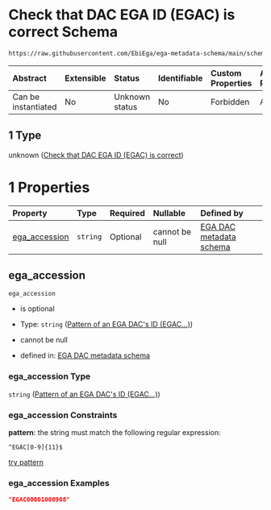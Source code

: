 # Check that DAC EGA ID (EGAC) is correct Schema

```txt
https://raw.githubusercontent.com/EbiEga/ega-metadata-schema/main/schemas/EGA.DAC.json#/properties/object_id/allOf/1
```



| Abstract            | Extensible | Status         | Identifiable | Custom Properties | Additional Properties | Access Restrictions | Defined In                                                             |
| :------------------ | :--------- | :------------- | :----------- | :---------------- | :-------------------- | :------------------ | :--------------------------------------------------------------------- |
| Can be instantiated | No         | Unknown status | No           | Forbidden         | Allowed               | none                | [EGA.DAC.json\*](../../../schemas/EGA.DAC.json "open original schema") |

## 1 Type

unknown ([Check that DAC EGA ID (EGAC) is correct](ega-8-properties-objects-ids-block-allof-check-that-dac-ega-id-egac-is-correct.md))

# 1 Properties

| Property                         | Type     | Required | Nullable       | Defined by                                                                                                                                                                                                                                                                                             |
| :------------------------------- | :------- | :------- | :------------- | :----------------------------------------------------------------------------------------------------------------------------------------------------------------------------------------------------------------------------------------------------------------------------------------------------- |
| [ega\_accession](#ega_accession) | `string` | Optional | cannot be null | [EGA DAC metadata schema](ega-8-properties-objects-ids-block-allof-check-that-dac-ega-id-egac-is-correct-properties-pattern-of-an-ega-dacs-id-egac.md "https://raw.githubusercontent.com/EbiEga/ega-metadata-schema/main/schemas/EGA.DAC.json#/properties/object_id/allOf/1/properties/ega_accession") |

## ega\_accession



`ega_accession`

*   is optional

*   Type: `string` ([Pattern of an EGA DAC's ID (EGAC...)](ega-8-properties-objects-ids-block-allof-check-that-dac-ega-id-egac-is-correct-properties-pattern-of-an-ega-dacs-id-egac.md))

*   cannot be null

*   defined in: [EGA DAC metadata schema](ega-8-properties-objects-ids-block-allof-check-that-dac-ega-id-egac-is-correct-properties-pattern-of-an-ega-dacs-id-egac.md "https://raw.githubusercontent.com/EbiEga/ega-metadata-schema/main/schemas/EGA.DAC.json#/properties/object_id/allOf/1/properties/ega_accession")

### ega\_accession Type

`string` ([Pattern of an EGA DAC's ID (EGAC...)](ega-8-properties-objects-ids-block-allof-check-that-dac-ega-id-egac-is-correct-properties-pattern-of-an-ega-dacs-id-egac.md))

### ega\_accession Constraints

**pattern**: the string must match the following regular expression:&#x20;

```regexp
^EGAC[0-9]{11}$
```

[try pattern](https://regexr.com/?expression=%5EEGAC%5B0-9%5D%7B11%7D%24 "try regular expression with regexr.com")

### ega\_accession Examples

```json
"EGAC00001000908"
```
